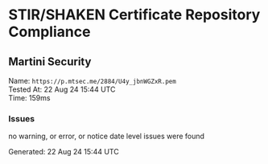 # STIR/SHAKEN Certificate Repository Compliance

## Martini Security

Name: `https://p.mtsec.me/2884/U4y_jbnWGZxR.pem`\
Tested At: 22 Aug 24 15:44 UTC\
Time: 159ms

### Issues

no warning, or error, or notice date level issues were found

Generated: 22 Aug 24 15:44 UTC